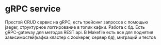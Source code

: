 # gRPC service
Простой CRUD сервис на gRPC, есть трейсинг запросов с помощью jaeger, структурное логгирование в топик кафки. Работа с бд. Есть gRPC-gateway для методов REST api.
В Makefile есть все для поднятия зависимостей(кафка кластер с zookeper, сервер бд), миграций и тестов
